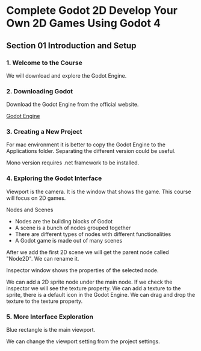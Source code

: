 # Complete Godot 2D Develop Your Own 2D Games Using Godot 4

## Section 01 Introduction and Setup

### 1. Welcome to the Course

We will download and explore the Godot Engine.

### 2. Downloading Godot

Download the Godot Engine from the official website.

[Godot Engine](https://godotengine.org/)

### 3. Creating a New Project

For mac environment it is better to copy the Godot Engine to the Applications folder. Separating the different version could be useful.

Mono version requires .net framework to be installed.

### 4. Exploring the Godot Interface

Viewport is the camera. It is the window that shows the game. This course will focus on 2D games.

Nodes and Scenes

- Nodes are the building blocks of Godot
- A scene is a bunch of nodes grouped together
- There are different types of nodes with different functionalities
- A Godot game is made out of many scenes

After we add the first 2D scene we will get the parent node called "Node2D". We can rename it.

Inspector window shows the properties of the selected node.

We can add a 2D sprite node under the main node. If we check the inspector we will see the texture property. We can add a texture to the sprite, there is a default icon in the Godot Engine. We can drag and drop the texture to the texture property.

### 5. More Interface Exploration

Blue rectangle is the main viewport.

We can change the viewport setting from the project settings.

